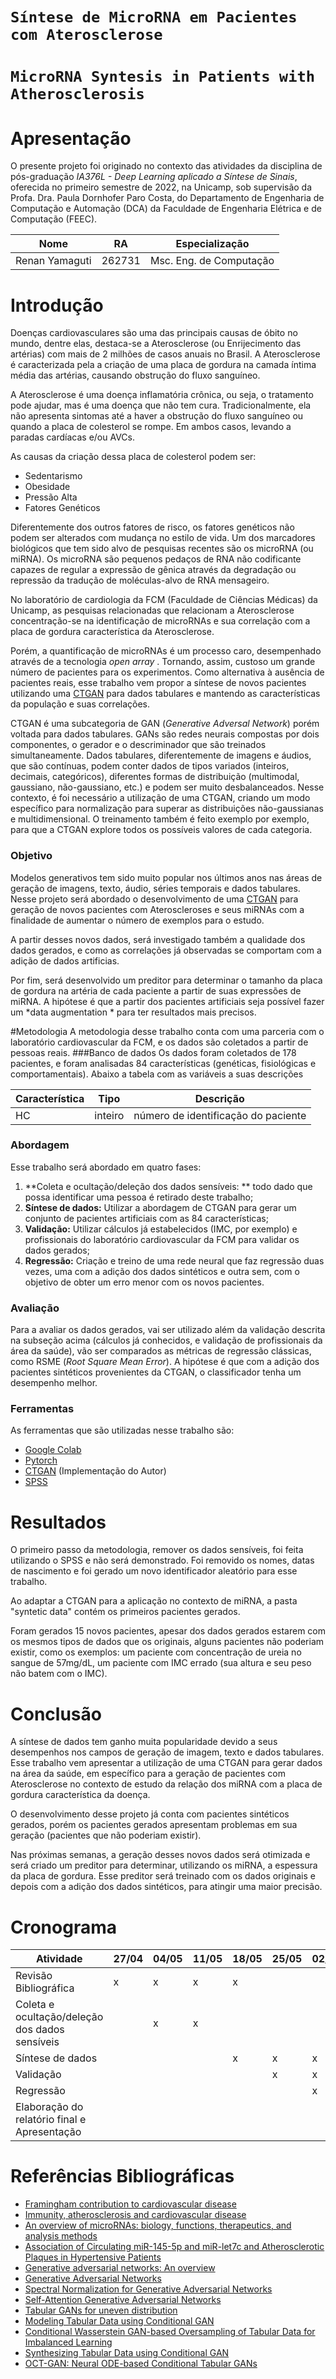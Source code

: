 # `Síntese de MicroRNA em Pacientes com Aterosclerose`
# `MicroRNA Syntesis in Patients with Atherosclerosis`

# Apresentação

O presente projeto foi originado no contexto das atividades da disciplina de pós-graduação *IA376L - Deep Learning aplicado a Síntese de Sinais*,
oferecida no primeiro semestre de 2022, na Unicamp, sob supervisão da Profa. Dra. Paula Dornhofer Paro Costa, do Departamento de Engenharia de Computação e Automação (DCA) da Faculdade de Engenharia Elétrica e de Computação (FEEC).


|Nome  | RA | Especialização|
|--|--|--|
| Renan Yamaguti  | 262731  |Msc. Eng. de Computação|

# Introdução
Doenças cardiovasculares são uma das principais causas de óbito no mundo, dentre elas, destaca-se a Aterosclerose (ou Enrijecimento das artérias) com mais de 2 milhões de casos anuais no Brasil. A Aterosclerose é caracterizada pela a criação de uma placa de gordura na camada íntima média das artérias, causando obstrução do fluxo sanguíneo.

A Aterosclerose é uma doença inflamatória crônica, ou seja, o tratamento pode ajudar, mas é uma doença que não tem cura. Tradicionalmente, ela não apresenta sintomas até a haver a obstrução do fluxo sanguíneo ou quando a placa de colesterol se rompe. Em ambos casos, levando a paradas cardíacas e/ou AVCs.

As causas da criação dessa placa de colesterol podem ser:

- Sedentarismo
- Obesidade
- Pressão Alta
- Fatores Genéticos

Diferentemente dos outros fatores de risco, os fatores genéticos não podem ser alterados com mudança no estilo de vida. Um dos marcadores biológicos que tem sido alvo de pesquisas recentes são os microRNA (ou miRNA). Os microRNA são pequenos pedaços de RNA não codificante capazes de regular a expressão de gênica através da degradação ou repressão da tradução de moléculas-alvo de RNA mensageiro.

No laboratório de cardiologia da FCM (Faculdade de Ciências Médicas) da Unicamp, as pesquisas relacionadas que relacionam a Aterosclerose concentração-se na identificação de microRNAs e sua correlação com a placa de gordura característica da Aterosclerose.

Porém, a quantificação de microRNAs é um processo caro, desempenhado através de a tecnologia *open array* . Tornando, assim, custoso um grande número de pacientes para os experimentos. Como alternativa à ausência de pacientes reais, esse trabalho vem propor a síntese de novos pacientes utilizando uma  [CTGAN](https://proceedings.neurips.cc/paper/2019/file/254ed7d2de3b23ab10936522dd547b78-Paper.pdf"CTGAN") para dados tabulares e mantendo as características da população e suas correlações.

CTGAN é uma subcategoria de GAN (*Generative Adversal Network*) porém voltada para dados tabulares. GANs são redes neurais compostas por dois componentes, o gerador e o descriminador que são treinados simultaneamente. Dados tabulares, diferentemente de imagens e áudios, que são contínuas, podem conter dados de tipos variados (inteiros, decimais, categóricos), diferentes formas de distribuição (multimodal, gaussiano, não-gaussiano, etc.) e podem ser muito desbalanceados. Nesse contexto, é foi necessário a utilização de uma CTGAN, criando um modo específico para normalização para superar as distribuições não-gaussianas e multidimensional. O treinamento também é feito exemplo por exemplo, para que a CTGAN explore todos os possíveis valores de cada categoria.


### Objetivo
Modelos generativos tem sido muito popular nos últimos anos nas áreas de geração de imagens, texto, áudio, séries temporais e dados tabulares. Nesse projeto será abordado o desenvolvimento de uma [CTGAN](https://proceedings.neurips.cc/paper/2019/file/254ed7d2de3b23ab10936522dd547b78-Paper.pdf "CTGAN") para geração de novos pacientes com Ateroscleroses e seus miRNAs com a finalidade de aumentar o número de exemplos para o estudo.

A partir desses novos dados, será investigado também a qualidade dos dados gerados, e como as correlações já observadas se comportam com a adição de dados artificias.

Por fim, será desenvolvido um preditor para determinar o tamanho da placa de gordura na artéria de cada paciente a partir de suas expressões de miRNA. A hipótese é que a partir dos pacientes artificiais seja possível fazer um *data augmentation * para ter resultados mais precisos.

#Metodologia
A metodologia desse trabalho conta com uma parceria com o laboratório cardiovascular da FCM, e os dados são coletados a partir de pessoas reais.
###Banco de dados
Os dados foram coletados de 178 pacientes, e foram analisadas 84 características (genéticas, fisiológicas e comportamentais). Abaixo a tabela com as variáveis a suas descrições

| Característica | Tipo | Descrição|
|--|--|--|
| HC | inteiro | número de identificação do paciente

### Abordagem
Esse trabalho será abordado em quatro fases:

1. **Coleta e ocultação/deleção dos dados sensíveis: ** todo dado que possa identificar uma pessoa é retirado deste trabalho;
2. **Síntese de dados:** Utilizar a abordagem de CTGAN para gerar um conjunto de pacientes artificiais com as 84 características;
3. **Validação:** Utilizar cálculos já estabelecidos (IMC, por exemplo) e profissionais do laboratório cardiovascular da FCM para validar os dados gerados;
4. **Regressão:** Criação e treino de uma rede neural que faz regressão duas vezes, uma com a adição dos dados sintéticos e outra sem, com o objetivo de obter um erro menor com os novos pacientes.

### Avaliação
Para a avaliar os dados gerados, vai ser utilizado além da validação descrita na subseção acima (cálculos já conhecidos, e validação de profissionais da área da saúde), vão ser comparados as métricas de regressão clássicas, como RSME (*Root Square Mean Error*). A hipótese é que com a adição dos pacientes sintéticos provenientes da CTGAN, o classificador tenha um desempenho melhor.

### Ferramentas
As ferramentas que são utilizadas nesse trabalho são:

- [Google Colab](https://colab.research.google.com/ "Google Colab")
- [Pytorch](https://pytorch.org/ "Pytorch")
- [CTGAN](https://github.com/sdv-dev/CTGAN "CTGAN") (Implementação do Autor)
- [SPSS](https://www.ibm.com/br-pt/analytics/spss-statistics-software "SPSS")

# Resultados
O primeiro passo da metodologia, remover os dados sensíveis, foi feita utilizando o SPSS e não será demonstrado. Foi removido os nomes, datas de nascimento e foi gerado um novo identificador aleatório para esse trabalho.

Ao adaptar a CTGAN para a aplicação no contexto de miRNA, a pasta "syntetic data" contém os primeiros pacientes gerados.

Foram gerados 15 novos pacientes, apesar dos dados gerados estarem com os mesmos tipos de dados que os originais, alguns pacientes não poderiam existir, como os exemplos: um paciente com concentração de ureia no sangue de 57mg/dL, um paciente com IMC errado (sua altura e seu peso não batem com o IMC).

# Conclusão
A síntese de dados tem ganho muita popularidade devido a seus desempenhos nos campos de geração de imagem, texto e dados tabulares. Esse trabalho vem apresentar a utilização de uma CTGAN para gerar dados na área da saúde, em específico para a geração de pacientes com Aterosclerose no contexto de estudo da relação dos miRNA com a placa de gordura característica da doença.

O desenvolvimento desse projeto já conta com pacientes sintéticos gerados, porém os pacientes gerados apresentam problemas em sua geração (pacientes que não poderiam existir).

Nas próximas semanas, a geração desses novos dados será otimizada e será criado um preditor para determinar, utilizando os miRNA, a espessura da placa de gordura. Esse preditor será treinado com os dados originais e depois com a adição dos dados sintéticos, para atingir uma maior precisão.

# Cronograma
| Atividade |27/04|04/05|11/05|18/05|25/05|02/06|09/06|16/06|23/06|30/06
|-|-|-|-|-|-|-|-|-|-|-
| Revisão Bibliográfica |x|x|x|x||||||
| Coleta e ocultação/deleção dos dados sensíveis||x|x|||||||
| Síntese de dados||||x|x|x||||
| Validação|||||x|x|x|||
| Regressão||||||x|x|x||
| Elaboração do relatório final e Apresentação||||||||x|x|x

# Referências Bibliográficas
-  [Framingham contribution to cardiovascular disease](https://www.ncbi.nlm.nih.gov/pmc/articles/PMC4966216/ "Framingham contribution to cardiovascular disease")
- [Immunity, atherosclerosis and cardiovascular disease](https://bmcmedicine.biomedcentral.com/articles/10.1186/1741-7015-11-117 "Immunity, atherosclerosis and cardiovascular disease")
- [An overview of microRNAs: biology, functions, therapeutics, and analysis methods](https://onlinelibrary.wiley.com/doi/abs/10.1002/jcp.27486 "An overview of microRNAs: biology, functions, therapeutics, and analysis methods")
- [Association of Circulating miR-145-5p and miR-let7c and Atherosclerotic Plaques in Hypertensive Patients](https://www.mdpi.com/2218-273X/11/12/1840/htm "Association of Circulating miR-145-5p and miR-let7c and Atherosclerotic Plaques in Hypertensive Patients")
- [Generative adversarial networks: An overview](https://arxiv.org/pdf/1710.07035.pdf "Generative adversarial networks: An overview")
- [Generative Adversarial Networks](https://arxiv.org/abs/1406.2661 "Generative Adversarial Networks")
- [ Spectral Normalization for Generative Adversarial Networks](https://arxiv.org/abs/1802.05957 " Spectral Normalization for Generative Adversarial Networks")
- [Self-Attention Generative Adversarial Networks](https://arxiv.org/abs/1805.08318 "Self-Attention Generative Adversarial Networks")
- [Tabular GANs for uneven distribution](https://arxiv.org/pdf/2010.00638.pdf "Tabular GANs for uneven distribution")
- [Modeling Tabular Data using Conditional GAN](https://proceedings.neurips.cc/paper/2019/file/254ed7d2de3b23ab10936522dd547b78-Paper.pdf "Modeling Tabular Data using Conditional GAN")
- [Conditional Wasserstein GAN-based Oversampling of Tabular Data for Imbalanced Learning](https://arxiv.org/pdf/2008.09202.pdf "Conditional Wasserstein GAN-based Oversampling of Tabular Data for Imbalanced Learning")
- [Synthesizing Tabular Data using Conditional GAN](https://dspace.mit.edu/bitstream/handle/1721.1/128349/1202001437-MIT.pdf?sequence=1&isAllowed=y "Synthesizing Tabular Data using Conditional GAN")
- [OCT-GAN: Neural ODE-based Conditional Tabular GANs](https://arxiv.org/pdf/2105.14969.pdf "OCT-GAN: Neural ODE-based Conditional Tabular GANs")
